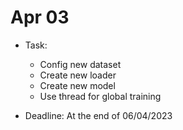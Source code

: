 # Apr 03

- Task:
    - Config new dataset
    - Create new loader
    - Create new model
    - Use thread for global training

- Deadline: At the end of 06/04/2023
